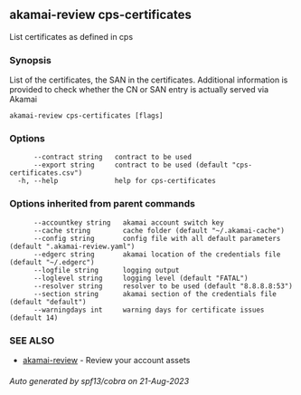 ## akamai-review cps-certificates

List certificates as defined in cps

### Synopsis

List of the certificates, the SAN in the certificates. Additional information is provided to check whether the CN or SAN entry is actually served via Akamai

```
akamai-review cps-certificates [flags]
```

### Options

```
      --contract string   contract to be used
      --export string     contract to be used (default "cps-certificates.csv")
  -h, --help              help for cps-certificates
```

### Options inherited from parent commands

```
      --accountkey string   akamai account switch key
      --cache string        cache folder (default "~/.akamai-cache")
      --config string       config file with all default parameters (default ".akamai-review.yaml")
      --edgerc string       akamai location of the credentials file (default "~/.edgerc")
      --logfile string      logging output
      --loglevel string     logging level (default "FATAL")
      --resolver string     resolver to be used (default "8.8.8.8:53")
      --section string      akamai section of the credentials file (default "default")
      --warningdays int     warning days for certificate issues (default 14)
```

### SEE ALSO

* [akamai-review](akamai-review.md)	 - Review your account assets

###### Auto generated by spf13/cobra on 21-Aug-2023
